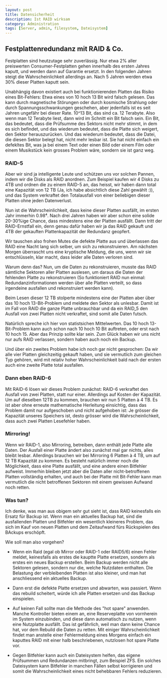 ```yaml
---
layout: post
title: Datensicherheit
description: Ist RAID wirksam
category: Administration
tags: [Server, admin, filesystem, Dateisystem]
---
```


## Festplattenredundanz mit RAID & Co.

Festplatten sind heutzutage sehr zuverlässig. Nur etwa 2% aller preiswerten Consumer-Festplatten gehen innerhalb des ersten Jahres kaputt, und werden dann auf Garantie ersetzt. 
In den folgenden Jahren steigt die Wahrscheinlichkeit allerdings an. Nach 5 Jahren werden etwa 30% dieser Platten kaputt sein.
 
Unabhängig davon existiert auch bei funktionierenden Platten das Risiko eines Bit-Fehlers: Etwa eines von 10 hoch 13 Bit wird falsch gelesen. Das kann durch magnetische Störungen oder
durch kosmische Strahlung oder durch Spannungsschwankungen geschehen, aber jedenfalls ist es seit Jahren ungefähr bei dieser Rate. 10^13 Bit, das sind ca. 12 Terabyte. Also wenn man
12 Terabyte liest, dann wird im Schnitt ein Bit falsch sein. Ein Bit, das bedeutet, dass die Prüfsumme des Sektors nicht mehr stimmt, in dem es sich befindet, und das wiederum 
bedeutet, dass die Platte sich weigert, den Sektor herauszurücken. Und das wiederum bedeutet, dass die Datei, die diesen Sektor belegt hat, nicht mehr lesbar ist. 
Sie hat nicht einfach ein defekltes Bit, was ja bei einem Text oder einen Bild oder einem Film oder einem Musikstück kein grosses Problem wäre, sondern sie ist ganz weg.

### RAID-5

Aber wir sind ja intelligente Leute und schützen uns vor solchen Pannen, indem wir die Disks als RAID anordnen. Zum Beispiel kaufen wir 4 Disks zu 4TB und ordnen die zu einem
RAID-5 an, das heisst, wir haben dann total eine Kapazität von 12 TB (Ja, ich habe absichtlich diese Zahl gewählt :)), und das System verkraftet den Totalausfall von einer beliebigen
dieser Platten ohne jeden Datenverlust.

Nun ist die Wahrscheinlichkeit, dass keine dieser Platten ausfällt, im ersten Jahr immerhin 0.98⁴. Nach drei Jahren haben wir aber schon eine solide 20-30%ige Chance, dass 
mindestens eine der Platten ausfällt. Dann tritt der RAID-Ernstfall ein, denn genau dafür haben wir ja das RAID gekauft und 4TB der gekauften Plattenkapazität der Redundanz geopfert.

Wir tauschen also frohen Mutes die defekte Platte aus und überlassen das RAID eine Nacht lang sich selber, um sich zu rekonstruieren.
Am nächsten Morgen überrascht uns eine kryptische Meldung, die uns, wenn wir sie entschlüsseln,  klar macht, dass leider alle Daten verloren sind.

Warum denn das?
Nun, um die Daten zu rekonstruieren, musste das RAID sämtliche Sektoren aller Platten auslesen, um daraus die Daten der fehlenden Platte zu rekonstruieren (So funktioniert RAID
nun einmal: Redundanzinformationen werden über alle Platten verteilt, so dass irgendeine ausfallen und rekonstruiert werden kann).

Beim Lesen dieser 12 TB stolperte mindestens eine der Platten aber über das 10 hoch 13-Bit-Problem und meldete den Sektor als unlesbar. Damit ist im Fall von RAID die ganze Platte 
unbrauchbar und da ein RAID_5 den Ausfall von zwei Platten nicht verkraftet, sind somit alle Daten futsch.

Natürlich spreche ich hier von statistsichen Mittelwerten. Das 10 hoch 13-Bit-Problem kann auch schon nach 10 hoch 10 Bit auftreten, oder erst nach 10 hoch 15. Aber das Prinzip
sollte klar sein. Zum Glück haben wir uns nicht nur aufs RAID verlassen, sondern haben auch noch ein Backup.

Und über ein zweites Problem habe ich noch gar nicht gesprochen: Da wir alle vier Platten gleichzeitig gekauft haben, und sie vermutlich zum gleichen Typ gehören, wird mit relativ hoher 
Wahrscheinlichkeit bald nach der ersten auch eine zweite Platte total ausfallen.

### Dann eben RAID-6

Mit RAID-6 lösen wir dieses Problem zunächst: RAID-6 verkraftet den Ausfall von zwei Platten, statt nur einer. Allerdings auf Kosten der Kapazität. Um auf dieselben 12TB zu kommen,
brauchen wir nun 5 Platten à 4 TB.
Es ist aber ohne erneute mathematische Herleitung einsichtig, dass das Problem damit nur aufgeschoben und nicht aufgehoben ist: Je grösser die Kapazität unseres Speichers ist, desto
grösser wird die Wahrscheinlichkeit, dass auch zwei Platten Lesefehler haben.

### Mirroring!

Wenn wir RAID-1, also Mirroring, betreiben, dann enthält jede Platte alle Daten. Der Ausfall einer Platte ändert also zunächst mal gar nichts, alles bleibt lesbar. Allerdings brauchen wir 
bei Mirroring 6 Platten à 4 TB, um auf 12 TB Kapazität zu kommen. Es besteht natürlich immer noch die Möglichkeit, dass eine Platte ausfällt, und eine andere einen Bitfehler aufweist.
Immerhin bleiben jetzt aber die Daten aller nicht-betroffenen Platten vollständig erhalten, und auch bei der Platte mit Bit-Fehler kann man vermutlich die nicht betroffenen Sektoren mit
einem gewissen Aufwand noch retten.

### Was tun?

Ich denke, was man aus obigem sehr gut sieht ist, dass RAID keinesfalls ein Ersatz für Backup ist. Wenn man ein aktuelles Backup hat, sind die ausfallenden Platten und Bitfehler ein
wesentlich kleineres Problem, das sich im Kauf von neuen Platten und dem Zeitaufwand fürs Rückspielen des BAckups erschöpft.

Wie soll man also vorgehen?

- Wenn ein Raid (egal ob Mirror oder RAID-1 oder RAID5/6) einen Fehler meldet, keinesfalls als erstes die kauptte Platte ersetzen, sondern als erstes ein neues Backup erstellen. Beim
Backup werden nicht alle Sektoren gelesen, sondern nur die, welche Nutzdaten enthalten. Die Belastung der verbleibenden Platten ist also kleiner, und man hat anschliessend ein
aktuelles Backup.

- Dann erst die defekte Platte ersetzen und abwarten, was passiert. Wenn das rebuild scheitert, würde ich alle Platten ersetzen und das Backup einspielen.

- Auf keinen Fall sollte man die Methode des "hot spare" anwenden. Manche Kontroller bieten einem an, eine Reserveplatte von vornherein im System einzubinden, und diese dann 
automatisch zu nutzen, wenn eine Nutzplatte ausfällt. Das ist gefährlich, weil man dann keine Chance hat, vor dem Rebuild die Daten zu retten. Mit einiger Wahrscheinlichkeit findet
man anstelle einer Fehlermeldung eines Morgens einfach ein kaputtes RAID mit einer halb beschriebenen, nutzlosen hot spare Platte vor.


- Gegen Bitfehler kann auch ein Dateisystem helfen, das eigene Prüfsummen und Redundanzen mitbringt, zum Beispiel ZFS. Ein solches Dateisystem kann Bitfehler in manchen Fällen selbst
korrigieren und somit die Wahrscheinlichkeit eines nicht behebbaren Fehlers reduzieren.
